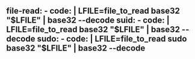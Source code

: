   file-read:
    - code: |
        LFILE=file_to_read
        base32 "$LFILE" | base32 --decode
  suid:
    - code: |
        LFILE=file_to_read
        base32 "$LFILE" | base32 --decode
  sudo:
    - code: |
        LFILE=file_to_read
        sudo base32 "$LFILE" | base32 --decode
---
